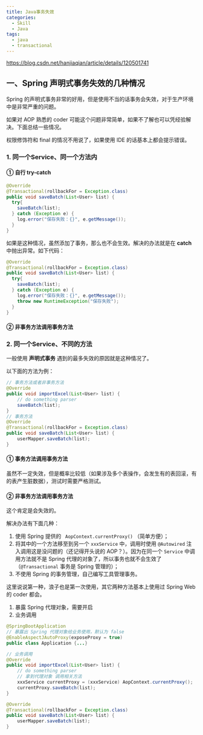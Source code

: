```yaml
---
title: Java事务失效
categories:
  - Skill
  - Java
tags:
  - java
  - transactional
---
```




<!-- more -->

https://blog.csdn.net/hanjiaqian/article/details/120501741

## 一、Spring 声明式事务失效的几种情况

Spring 的声明式事务非常的好用，但是使用不当的话事务会失效，对于生产环境中是非常严重的问题。

如果对 AOP 熟悉的 coder 可能这个问题非常简单，如果不了解也可以凭经验解决。下面总结一些情况。

权限修饰符和 final 的情况不用说了，如果使用 IDE 的话基本上都会提示错误。

### 1. 同一个Service、同一个方法内

#### ① 自行 try-catch

```java
@Override
@Transactional(rollbackFor = Exception.class)
public void saveBatch(List<User> list) {
  try{
    saveBatch(list);
  } catch (Exception e) {
    log.error("保存失败：{}", e.getMessage());
  }
}
```

如果是这种情况，虽然添加了事务，那么也不会生效。解决的办法就是在 **catch** 中抛出异常。如下代码：

```java
@Override
@Transactional(rollbackFor = Exception.class)
public void saveBatch(List<User> list) {
  try{
    saveBatch(list);
  } catch (Exception e) {
    log.error("保存失败：{}", e.getMessage());
    throw new RuntimeException("保存失败");
  }
}
```
#### ② 非事务方法调用事务方法

### 2. 同一个Service、不同的方法

一般使用 **声明式事务** 遇到的最多失效的原因就是这种情况了。

以下面的方法为例：

```java
// 事务方法或者非事务方法
@Override
public void importExcel(List<User> list) {
    // do something parser
    saveBatch(list);
}
// 事务方法
@Override
@Transactional(rollbackFor = Exception.class)
public void saveBatch(List<User> list) {
    userMapper.saveBatch(list);
}
```

#### ① 事务方法调用事务方法

虽然不一定失效，但是概率比较低（如果涉及多个表操作，会发生有的表回滚，有的表产生脏数据），测试时需要严格测试。

#### ② 非事务方法调用事务方法

这个肯定是会失效的。


解决办法有下面几种：
1. 使用 Spring 提供的 ` AopContext.currentProxy()` （简单方便）；
2. 将其中的一个方法移至到另一个 `xxxService` 中，调用时使用 `@Autowired` 注入调用这是没问题的（还记得开头说的 AOP？）。因为在同一个 `Service` 中调用方法就不是 Spring 代理的对象了，所以事务也就不会生效了（`@Transactional` 事务是 Spring 管理的）；
3. 不使用 Spring 的事务管理，自己编写工具管理事务。

这里说说第一种，浪子也是第一次使用，其它两种方法基本上使用过 Spring Web 的 coder 都会。

1. 暴露 Spring 代理对象，需要开启
2. 业务调用

```java
@SpringBootApplication
// 暴露出 Spring 代理对象给业务使用，默认为 false
@EnableAspectJAutoProxy(exposeProxy = true)
public class Application {...}

// 业务调用
@Override
public void importExcel(List<User> list) {
    // do something parser
    // 拿到代理对象 调用相关方法
    xxxService currentProxy = (xxxService) AopContext.currentProxy();
    currentProxy.saveBatch(list);
}

@Override
@Transactional(rollbackFor = Exception.class)
public void saveBatch(List<User> list) {
    userMapper.saveBatch(list);
}
```
